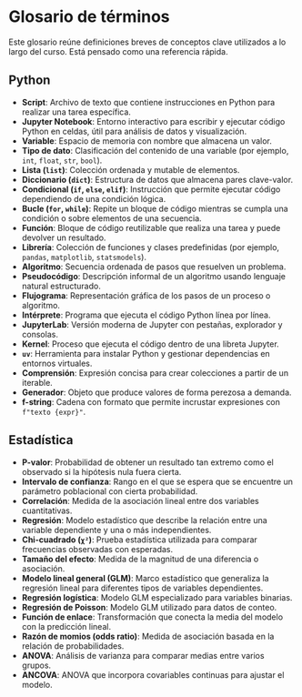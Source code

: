 # Glosario de términos

Este glosario reúne definiciones breves de conceptos clave utilizados a lo largo del curso. Está pensado como una referencia rápida.

## Python

- **Script**: Archivo de texto que contiene instrucciones en Python para realizar una tarea específica.
- **Jupyter Notebook**: Entorno interactivo para escribir y ejecutar código Python en celdas, útil para análisis de datos y visualización.
- **Variable**: Espacio de memoria con nombre que almacena un valor.
- **Tipo de dato**: Clasificación del contenido de una variable (por ejemplo, `int`, `float`, `str`, `bool`).
- **Lista (`list`)**: Colección ordenada y mutable de elementos.
- **Diccionario (`dict`)**: Estructura de datos que almacena pares clave-valor.
- **Condicional (`if`, `else`, `elif`)**: Instrucción que permite ejecutar código dependiendo de una condición lógica.
- **Bucle (`for`, `while`)**: Repite un bloque de código mientras se cumpla una condición o sobre elementos de una secuencia.
- **Función**: Bloque de código reutilizable que realiza una tarea y puede devolver un resultado.
- **Librería**: Colección de funciones y clases predefinidas (por ejemplo, `pandas`, `matplotlib`, `statsmodels`).
- **Algoritmo**: Secuencia ordenada de pasos que resuelven un problema.
- **Pseudocódigo**: Descripción informal de un algoritmo usando lenguaje natural estructurado.
- **Flujograma**: Representación gráfica de los pasos de un proceso o algoritmo.
- **Intérprete**: Programa que ejecuta el código Python línea por línea.
- **JupyterLab**: Versión moderna de Jupyter con pestañas, explorador y consolas.
- **Kernel**: Proceso que ejecuta el código dentro de una libreta Jupyter.
- **`uv`**: Herramienta para instalar Python y gestionar dependencias en entornos virtuales.
- **Comprensión**: Expresión concisa para crear colecciones a partir de un iterable.
- **Generador**: Objeto que produce valores de forma perezosa a demanda.
- **f-string**: Cadena con formato que permite incrustar expresiones con `f"texto {expr}"`.
## Estadística

- **P-valor**: Probabilidad de obtener un resultado tan extremo como el observado si la hipótesis nula fuera cierta.
- **Intervalo de confianza**: Rango en el que se espera que se encuentre un parámetro poblacional con cierta probabilidad.
- **Correlación**: Medida de la asociación lineal entre dos variables cuantitativas.
- **Regresión**: Modelo estadístico que describe la relación entre una variable dependiente y una o más independientes.
- **Chi-cuadrado (`χ²`)**: Prueba estadística utilizada para comparar frecuencias observadas con esperadas.
- **Tamaño del efecto**: Medida de la magnitud de una diferencia o asociación.
- **Modelo lineal general (GLM)**: Marco estadístico que generaliza la regresión lineal para diferentes tipos de variables dependientes.
- **Regresión logística**: Modelo GLM especializado para variables binarias.
- **Regresión de Poisson**: Modelo GLM utilizado para datos de conteo.
- **Función de enlace**: Transformación que conecta la media del modelo con la predicción lineal.
- **Razón de momios (odds ratio)**: Medida de asociación basada en la relación de probabilidades.
- **ANOVA**: Análisis de varianza para comparar medias entre varios grupos.
- **ANCOVA**: ANOVA que incorpora covariables continuas para ajustar el modelo.
